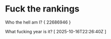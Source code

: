 # Fuck the rankings

Who the hell am I?
{ 22686946 }

What fucking year is it?
[ 2025-10-16T22:26:40Z ]
